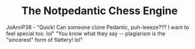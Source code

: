 <h1 style="text-align: center">The Notpedantic Chess Engine</h1>

JoAnnP38 - "Quick! Can someone clone Pedantic, puh-leeeze??? I want to feel special too. lol"
"You know what they say -- plagiarism is the "sincerest" form of flattery! lol"
